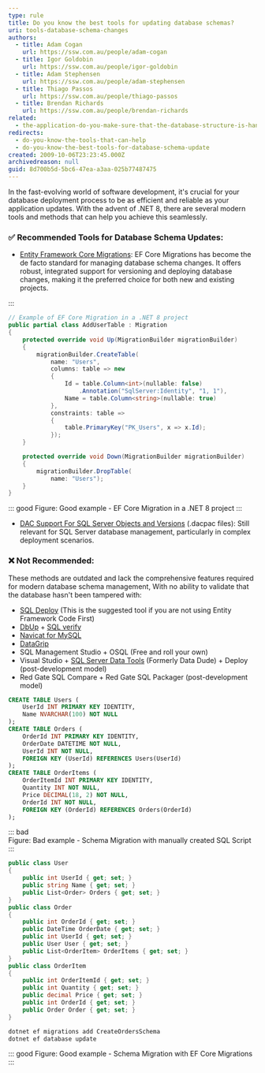 ```yaml
---
type: rule
title: Do you know the best tools for updating database schemas?
uri: tools-database-schema-changes
authors:
  - title: Adam Cogan
    url: https://ssw.com.au/people/adam-cogan
  - title: Igor Goldobin
    url: https://ssw.com.au/people/igor-goldobin
  - title: Adam Stephensen
    url: https://ssw.com.au/people/adam-stephensen
  - title: Thiago Passos
    url: https://ssw.com.au/people/thiago-passos
  - title: Brendan Richards
    url: https://ssw.com.au/people/brendan-richards
related:
  - the-application-do-you-make-sure-that-the-database-structure-is-handled-automatically-via-3-buttons-create-upgrade-and-reconcile
redirects:
  - do-you-know-the-tools-that-can-help
  - do-you-know-the-best-tools-for-database-schema-update
created: 2009-10-06T23:23:45.000Z
archivedreason: null
guid: 8d700b5d-5bc6-47ea-a3aa-025b77487475
---
```

In the fast-evolving world of software development, it's crucial for your database deployment process to be as efficient and reliable as your application updates. With the advent of .NET 8, there are several modern tools and methods that can help you achieve this seamlessly.

<!--endintro-->

### ✅ Recommended Tools for Database Schema Updates:

* [Entity Framework Core Migrations](https://docs.microsoft.com/en-us/ef/core/managing-schemas/migrations/): EF Core Migrations has become the de facto standard for managing database schema changes. It offers robust, integrated support for versioning and deploying database changes, making it the preferred choice for both new and existing projects.

:::

``` cs
// Example of EF Core Migration in a .NET 8 project
public partial class AddUserTable : Migration
{
    protected override void Up(MigrationBuilder migrationBuilder)
    {
        migrationBuilder.CreateTable(
            name: "Users",
            columns: table => new
            {
                Id = table.Column<int>(nullable: false)
                    .Annotation("SqlServer:Identity", "1, 1"),
                Name = table.Column<string>(nullable: true)
            },
            constraints: table =>
            {
                table.PrimaryKey("PK_Users", x => x.Id);
            });
    }

    protected override void Down(MigrationBuilder migrationBuilder)
    {
        migrationBuilder.DropTable(
            name: "Users");
    }
}

```
::: good
Figure: Good example - EF Core Migration in a .NET 8 project
:::

* [DAC Support For SQL Server Objects and Versions](https://learn.microsoft.com/en-us/sql/relational-databases/data-tier-applications/data-tier-applications?view=sql-server-ver16) (.dacpac files):  Still relevant for SQL Server database management, particularly in complex deployment scenarios.


### ❌ Not Recommended: 
These methods are outdated and lack the comprehensive features required for modern database schema management, With no ability to validate that the database hasn't been tampered with:

* [SQL Deploy](http://sqldeploy.com/) (This is the suggested tool if you are not using Entity Framework Code First)
* [DbUp](https://dbup.readthedocs.io/en/latest/) + [SQL verify](https://www.nuget.org/packages/SSW.SqlVerify.Core/)
* [Navicat for MySQL](https://navicat.com/manual/online_manual/en/navicat/win_manual/#/structure_sync)
* [DataGrip](https://www.jetbrains.com/help/datagrip/differences-viewer-for-routines.html)
* SQL Management Studio + OSQL  (Free and roll your own)
* Visual Studio + [SQL Server Data Tools](https://visualstudio.microsoft.com/vs/features/ssdt/) (Formerly Data Dude) + Deploy (post-development model)
* Red Gate SQL Compare + Red Gate SQL Packager (post-development model)

``` sql
CREATE TABLE Users (
    UserId INT PRIMARY KEY IDENTITY,
    Name NVARCHAR(100) NOT NULL
);
CREATE TABLE Orders (
    OrderId INT PRIMARY KEY IDENTITY,
    OrderDate DATETIME NOT NULL,
    UserId INT NOT NULL,
    FOREIGN KEY (UserId) REFERENCES Users(UserId)
);
CREATE TABLE OrderItems (
    OrderItemId INT PRIMARY KEY IDENTITY,
    Quantity INT NOT NULL,
    Price DECIMAL(18, 2) NOT NULL,
    OrderId INT NOT NULL,
    FOREIGN KEY (OrderId) REFERENCES Orders(OrderId)
);

```
::: bad  
Figure: Bad example - Schema Migration with manually created SQL Script
:::

``` cs
public class User
{
    public int UserId { get; set; }
    public string Name { get; set; }
    public List<Order> Orders { get; set; }
}
public class Order
{
    public int OrderId { get; set; }
    public DateTime OrderDate { get; set; }
    public int UserId { get; set; }
    public User User { get; set; }
    public List<OrderItem> OrderItems { get; set; }
}
public class OrderItem
{
    public int OrderItemId { get; set; }
    public int Quantity { get; set; }
    public decimal Price { get; set; }
    public int OrderId { get; set; }
    public Order Order { get; set; }
}
```
``` bash
dotnet ef migrations add CreateOrdersSchema
dotnet ef database update
```
::: good
Figure: Good example - Schema Migration with EF Core Migrations
:::